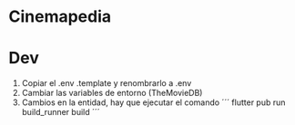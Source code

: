 # Cinemapedia

# Dev

1. Copiar el .env .template y renombrarlo a .env
2. Cambiar las variables de entorno (TheMovieDB)
3. Cambios en la entidad, hay que ejecutar el comando
´´´
flutter pub run build_runner build
´´´